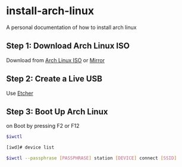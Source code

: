 # install-arch-linux

A personal documentation of how to install arch linux

## Step 1: Download Arch Linux ISO

Download from [Arch Linux ISO](https://archlinux.org/download) or [Mirror](http://mirror.labkom.id/archlinux/iso/)

## Step 2: Create a Live USB

Use [Etcher](https://www.balena.io/etcher)

## Step 3: Boot Up Arch Linux

on Boot by pressing F2 or F12

```bash
$iwctl
```

```bash
[iwd]# device list
```

```bash
$iwctl --passphrase [PASSPHRASE] station [DEVICE] connect [SSID]
```

